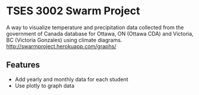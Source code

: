 # TSES 3002 Swarm Project

A way to visualize temperature and precipitation data collected from the government of Canada database for Ottawa, ON (Ottawa CDA) and Victoria, BC (Victoria Gonzales) using climate diagrams. http://swarmproject.herokuapp.com/graphs/

## Features

- Add yearly and monthly data for each student
- Use plotly to graph data
